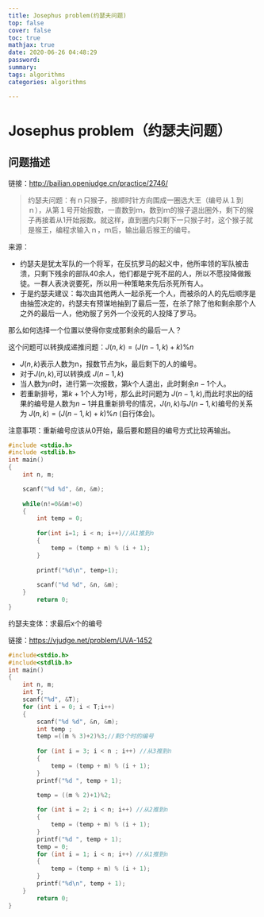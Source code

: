 ```yaml
---
title: Josephus problem(约瑟夫问题)
top: false
cover: false
toc: true
mathjax: true
date: 2020-06-26 04:48:29
password:
summary:
tags: algorithms
categories: algorithms

---
```

# Josephus problem（约瑟夫问题）
## 问题描述
链接：http://bailian.openjudge.cn/practice/2746/    
>约瑟夫问题：有ｎ只猴子，按顺时针方向围成一圈选大王（编号从１到ｎ），从第１号开始报数，一直数到ｍ，数到ｍ的猴子退出圈外，剩下的猴子再接着从1开始报数。就这样，直到圈内只剩下一只猴子时，这个猴子就是猴王，编程求输入ｎ，ｍ后，输出最后猴王的编号。
<!--more-->
来源：
* 约瑟夫是犹太军队的一个将军，在反抗罗马的起义中，他所率领的军队被击溃，只剩下残余的部队40余人，他们都是宁死不屈的人，所以不愿投降做叛徒。一群人表决说要死，所以用一种策略来先后杀死所有人。
* 于是约瑟夫建议：每次由其他两人一起杀死一个人，而被杀的人的先后顺序是由抽签决定的，约瑟夫有预谋地抽到了最后一签，在杀了除了他和剩余那个人之外的最后一人，他劝服了另外一个没死的人投降了罗马。

那么如何选择一个位置以使得你变成那剩余的最后一人？

这个问题可以转换成递推问题：$J(n,k)=(J(n-1,k)+k)\%n$

* $J(n,k)$表示人数为n，报数节点为k，最后剩下的人的编号。
* 对于$J(n,k)$,可以转换成 $J(n-1,k)$
* 当人数为$n$时，进行第一次报数，第$k$个人退出，此时剩余$n-1$个人。
* 若重新排号，第$k+1$个人为1号，那么此时问题为 $J(n-1,k)$,而此时求出的结果的编号是人数为$n-1$并且重新排号的情况，$J(n,k)$与$J(n-1,k)$编号的关系为 $J(n,k)=(J(n-1,k)+k)\%n$ \(自行体会\)。
    
注意事项：重新编号应该从0开始，最后要和题目的编号方式比较再输出。

```cpp  
#include <stdio.h>
#include <stdlib.h>
int main()
{
    int n, m;

    scanf("%d %d", &n, &m);
    
    while(n!=0&&m!=0)
    {
        int temp = 0;
 
        for(int i=1; i < n; i++)//从1推到n
        {
            temp = (temp + m) % (i + 1);
        }
  
        printf("%d\n", temp+1);
 
        scanf("%d %d", &n, &m);
    }
        return 0;
}


```

约瑟夫变体：求最后x个的编号

链接：https://vjudge.net/problem/UVA-1452

```cpp
#include<stdio.h>
#include<stdlib.h>
int main()
{
    int n, m;
    int T;
    scanf("%d", &T);
    for (int i = 0; i < T;i++)
    {
        scanf("%d %d", &n, &m);
        int temp ;
        temp =((m % 3)+2)%3;//剩3个时的编号
        
        for (int i = 3; i < n ; i++) //从3推到n
        {
            temp = (temp + m) % (i + 1);
        }
        printf("%d ", temp + 1);

        temp = ((m % 2)+1)%2;
        
        for (int i = 2; i < n; i++) //从2推到n
        {
            temp = (temp + m) % (i + 1);
        }
        printf("%d ", temp + 1);
        temp = 0;
        for (int i = 1; i < n; i++) //从1推到n
        {
            temp = (temp + m) % (i + 1);
        }
        printf("%d\n", temp + 1);
    }  
        return 0;
}

```








